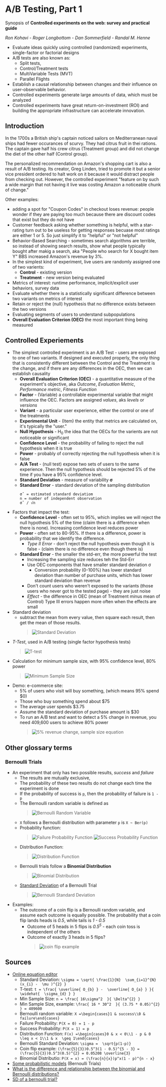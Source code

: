 # A/B Testing, Part 1

Synopsis of **Controlled experiments on the web: survey and practical guide**

*Ron Kohavi - Roger Longbottom - Dan Sommerfield - Randal M. Henne*

* Evaluate ideas quickly using controlled (randomized) experiments, single-factor or factorial designs
* A/B tests are also known as:
  * Split tests,
  * Control/Treatment tests
  * MultiVariable Tests (MVT)
  * Parallel Flights
* Establish a causal relationship between changes and their influence on user-observable behavior.
* Controlled experiments generate large amounts of data, which must be analyzed
* Controlled experiments have great return-on-investment (ROI) and building the appropriate infrastructure can accelerate innovation.

## Introduction

In the 1700s a British ship's captain noticed sailors on Mediterranean naval ships had fewer occurances of scurvy. They had citrus fruit in thei rations. The captain gave half his crew citrus (Treatment group) and did not change the diet of the other half (Control group).

The personalized recommendation on Amazon's shopping cart is also a result of A/B testing. Its creator, Greg Linden, tried to promote it but a senior vice president ordered to halt work on it because it would distract people from checking out. However, the controlled experiment "feature on by such a wide margin that not having it live was costing Amazon a noticeable chunk of change."

Other examples:

* adding a spot for "Coupon Codes" in checkout loses revenue: people wonder if they are paying too much because there are discount codes that exist but they do not have
* Customer feedback asking whether something is helpful, with a star-rating turn out to be useless for getting responses becuase most ratings are either 1 or 5. So just simplify it to "helpful" or "not helpful"
* Behavior-Based Searching - sometimes search algorithms are terrible, so instead of showing search results, show what people typically bought after makig a search, aka "People who search for X bought item Y" BBS increased Amazon's revenue by 3%.
* In the simplest kind of experiment, live users are randomly assigned one of two varients:
  * **Control** - existing version
  * **Treatment** - new version being evaluated
* Metrics of interest: runtime performance, implicit/explicit user behaviors, survey data
* Evaluate whether there is a statistically significant difference between two variants on metrics of interest
* Retain or reject the (null) hypothesis that no difference exists between the two versions
* Evaluating segments of users to understand subpopulations
* **Overall Evaluation  Criterion (OEC)** the most important thing being measured

## Controlled Experiements

* The simplest controlled experiment is an A/B Test - users are exposed to one of two variants. If designed and executed properly, the only thing that is consistently different between the Control and the Treatment is the change, and if there are any differences in the OEC, then we can establish causality
  * **Overall Evaluation Criterion (OEC)** - a quantitative measure of the experiment's objective, aka *Outcome*, *Evaluation Metric*, *Performance metric*, *Fitness Function*
  * **Factor** - (Variable) a controllable experimental variable that might influence the OEC. Factors are assigned *values*, aks *levels* or *versions*
  * **Variant** - a particular user experience, either the control or one of the treatments
  * **Experimental Unit** - (Item) the entity that metrics are calculated on, it's typically the "user."
  * **Null Hypothesis** - H<sub>0</sub> the idea that the OECs for the varients are not noticeable or significant
  * **Confidence Level** - the probability of failing to reject the null hypothesis when it is true
  * **Power** - probably of correctly rejecting the null hypothesis when it is false
  * **A/A Test** - (null test) expose two sets of users to the same experience. Then the null hypothesis should be rejected 5% of the time if you have a 95% confidence level.
  * **Standard Deviation** - measure of variability **&sigma;**
  * **Standard Error** - standard deviation of the sampling distribution
    ```
    σˆ = estimated standard deviatiom
    n = number of independent observation
    σˆ / √n
    ```
* Factors that impact the test:
  * **Confidence Level** - often set to 95%, which implies we will reject the null hypothesis 5% of the time (claim there is a difference when there is none). Increasing confidence level reduces power
  * **Power** - often set to 80-95%. If there is a difference, power is probability that we identify the difference.
    * *Type II Error* - don't reject the null hypothesis even though it is false - (claim there is no difference even though there is)
  * **Standard Error** - the smaller the std-err, the more powerful the test
    * Increasing the sampling size reduces teh the Std-Err
    * Use OEC components that have smaller standard deviation &sigma;
      * Conversion probability (0-100%) has lower standard deviation than number of purchase units, which has lower standard deviation than revenue
    * Don't count users who weren't exposed to the variants (those users who never got to the tested page) - they are just noise
    * *Effect* - the difference in OEC (mean of Treatment minus mean of Control) Type III errors happen more often when the effects are small
* Standard deviation
  * subtract the mean from every value, then square each result, then get the mean of those results.
    > ![Standard Deviation](https://user-images.githubusercontent.com/638189/48319308-62526b80-e5da-11e8-8253-aeb9665de9bf.png)
* *T-Test*, used in A/B testing (single factor hypothesis tests)
  > ![T-test](https://user-images.githubusercontent.com/638189/48319320-82822a80-e5da-11e8-9ec6-1e22be7ce55c.png)
* Calculation for minimum sample size, with 95% confidence level, 80% power
  > ![Minimum Sample Size](https://user-images.githubusercontent.com/638189/48319372-32f02e80-e5db-11e8-9269-3b3c76be8bc2.png)
* Demo: e-commerce site:
  * 5% of users who visit will buy something, (which means 95% spend $0)
  * Those who buy something spend about $75
  * The average user spends $3.75
  * Assume the standard deviation of purchase amount is $30
  * To run an A/B test and want to detect a 5% change in revenue, you need 409,600 users to achieve 80% power
    > ![5% revenue change, sample size equation](https://user-images.githubusercontent.com/638189/48319384-51562a00-e5db-11e8-9f62-6626a1c7c4e6.png)

## Other glossary terms

### Bernoulli Trials

* An experiment that only has two possible results, *success* and *failure*
  * The results are mutually exclusive,
  * The probability of these two results do not change each time the experiment is done
  * If the probability of success is `p`, then the probability of failure is `1 - p`
  * The Bernoulli random variable is defined as
    > ![Bernoulli Random Variable](https://user-images.githubusercontent.com/638189/48320500-e0b60a00-e5e8-11e8-8fc1-f1b316c3fe83.png)
  * `X` follows a Bernoulli distribution with parameter `p` is `X ~ Ber(p)`
  * Probability function:
    > ![Failure Probability Function](https://user-images.githubusercontent.com/638189/48320567-85d0e280-e5e9-11e8-8ad2-cac44548e809.png)
    > ![Success Probability Function](https://user-images.githubusercontent.com/638189/48320591-adc04600-e5e9-11e8-9b75-8e1a3732a2a0.png)
  * Distribution Function:
    > ![Distribution Function](https://user-images.githubusercontent.com/638189/48320683-769e6480-e5ea-11e8-8a15-d22a9ae925a9.png)
  * Bernoulli trials follow a **Binomial Distribution**
    > ![Binomial Distribution](https://user-images.githubusercontent.com/638189/48320873-10b2dc80-e5ec-11e8-9e1f-86632948918b.png)
  * [Standard Deviation](https://math.stackexchange.com/questions/1716156/sd-of-a-bernoulli-trial) of a Bernoulli Trial
    > ![Bernoulli Standard Deviation](https://user-images.githubusercontent.com/638189/48321218-e282cc00-e5ee-11e8-8976-1e58630e981e.png)
* Examples:
  * The outcome of a coin flip is a Bernoulli random variable, and assume each outcome is equally possible. The probability that a coin flip lands heads is *0.5*, while tails is *1 - 0.5*
    * Outcome of 5 heads in 5 flips is *0.5<sup>5</sup>* - each coin toss is independent of the others
    * Outcome of exactly 3 heads in 5 flips?
      > ![coin flip example](https://user-images.githubusercontent.com/638189/48321096-e95d0f00-e5ed-11e8-960f-5df95aa2cddf.png)
  

## Sources
* [Online equation editor](http://www.sciweavers.org/free-online-latex-equation-editor)
  * Standard Deviation: `\sigma = \sqrt{ \frac{1}{N}  \sum_{i=1}^{N} (x_{i} -  \mu )^{2} }`
  * T-test: `t = \frac{ \overline{ O_{b} } -  \overline{ O_{a} } }{ \widehat{  \sigma_{d} } }`
  * Min Sample Size: `n = \frac{ 16\sigma^2  }{ \Delta^{2} }`
  * Min Sample Size, example: `\frac{ 16 * 30^2  }{ (3.75 * 0.05)^{2}  } = 409600`
  * Bernoulli random variable: `X =\begin{cases}1 & success\\0 & failure\end{cases}`
  * Failure Probability: `P(X = 0) = 1 - p`
  * Success Probability: `P(X = 1) = p`
  * Distribution Function: `F(x) =\begin{cases}0 & x < 0\\1 - p & 0  \leq x < 1\\1 & x  \geq 1\end{cases}`
  * Bernoulli Standard Deviation: `\sigma =  \sqrt{p(1-p)} `
  * Coin flip example: `(\frac{5}{3})0.5^3(1 - 0.5)^{5 - 3} = (\frac{5}{3})0.5^3(0.5)^{2} = 0.05208 \overline{3} `
  * Binomial Distributio: `P(X = x) = (\frac{n}{x})p^x(1 - p)^{n - x}`
* [Some probabilistic models](http://www.est.uc3m.es/esp/nueva_docencia/getafe/economia/estadistica_I/doc_generica/Chapt1_Part-C_Print.pdf) (Bernoulli Trials)
* [What is the difference and relationship between the binomial and Bernoulli distributions?](https://math.stackexchange.com/questions/838107/what-is-the-difference-and-relationship-between-the-binomial-and-bernoulli-distr)
* [SD of a bernoulli trial?](https://math.stackexchange.com/questions/1716156/sd-of-a-bernoulli-trial)

